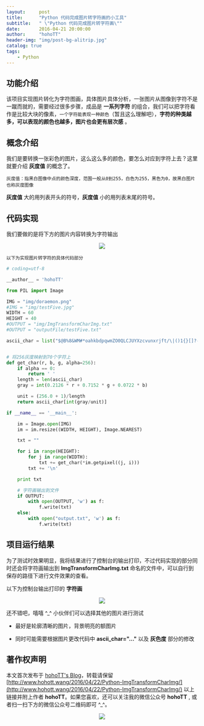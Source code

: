 ```yaml
---
layout:     post
title:      "Python 代码完成图片转字符画的小工具"
subtitle:   " \"Python 代码完成图片转字符画\""
date:       2016-04-21 20:00:00
author:     "hohoTT"
header-img: "img/post-bg-alitrip.jpg"
catalog: true
tags:
    - Python
---
```


## 功能介绍

该项目实现图片转化为字符图画，具体图片具体分析，一张图片从图像到字符不是一蹴而就的，需要经过很多步骤，成品是 **一系列字符** 的组合，我们可以把字符看作是比较大块的像素，`一个字符能表现一种颜色`（暂且这么理解吧），**字符的种类越多，可以表现的颜色也越多，图片也会更有层次感** 。

## 概念介绍

我们是要转换一张彩色的图片，这么这么多的颜色，要怎么对应到字符上去？这里就要介绍 **灰度值** 的概念了。

    灰度值：指黑白图像中点的颜色深度，范围一般从0到255，白色为255，黑色为0，故黑白图片也称灰度图像

**灰度值** 大的用列表开头的符号，**灰度值** 小的用列表末尾的符号。

## 代码实现

我们要做的是将下方的图片内容转换为字符输出

<div align="center"><img src="http://www.hohott.wang/img/writing_img/2016-4-21/doraemon.png"/></div>


`以下为实现图片转字符的具体代码部分`

```python
# coding=utf-8

__author__ = 'hohoTT'

from PIL import Image

IMG = "img/doraemon.png"
#IMG = "img/testFive.jpg"
WIDTH = 60
HEIGHT = 40
#OUTPUT = "img/ImgTransformCharImg.txt"
#OUTPUT = "outputFile/testFive.txt"

ascii_char = list("$@B%8&WM#*oahkbdpqwmZO0QLCJUYXzcvunxrjft/\|()1{}[]?-_+~<>i!lI;:,\"^`'. ")


# 将256灰度映射到70个字符上
def get_char(r, b, g, alpha=256):
    if alpha == 0:
        return ' '
    length = len(ascii_char)
    gray = int(0.2126 * r + 0.7152 * g + 0.0722 * b)

    unit = (256.0 + 1)/length
    return ascii_char[int(gray/unit)]

if __name__ == '__main__':

    im = Image.open(IMG)
    im = im.resize((WIDTH, HEIGHT), Image.NEAREST)

    txt = ""

    for i in range(HEIGHT):
        for j in range(WIDTH):
            txt += get_char(*im.getpixel((j, i)))
        txt += '\n'

    print txt

    # 字符画输出到文件
    if OUTPUT:
        with open(OUTPUT, 'w') as f:
            f.write(txt)
    else:
        with open("output.txt", 'w') as f:
            f.write(txt)
```

## 项目运行结果

为了测试时效果明显，我将结果进行了控制台的输出打印，不过代码实现的部分同时还会将字符画输出到 **ImgTransformCharImg.txt** 命名的文件中，可以自行到保存的路径下进行文件效果的查看。

以下为控制台输出打印的 **字符画**


<div align="center"><img src="http://www.hohott.wang/img/writing_img/2016-4-21/result.png"/></div>

还不错吧，嘻嘻 ^_^
小伙伴们可以选择其他的图片进行测试

* 最好是轮廓清晰的图片，背景明亮的额图片

* 同时可能需要根据图片更改代码中 **ascii_char="..."** 以及 **灰色度** 部分的修改


## 著作权声明
本文首次发布于 [hohoTT's Blog](http://www.hohott.wang/)，转载请保留 [http://www.hohott.wang/2016/04/22/Python-ImgTransformCharImg/](http://www.hohott.wang/2016/04/22/Python-ImgTransformCharImg/) 以上链接并附上作者 **hohoTT**。如果您喜欢，还可以关注我的微信公众号 **hohoTT** , 或者扫一扫下方的微信公众号二维码即可 ^_^。
<div align="center"><img src="http://www.hohott.wang/img/WeiXinImg.jpg"/></div>